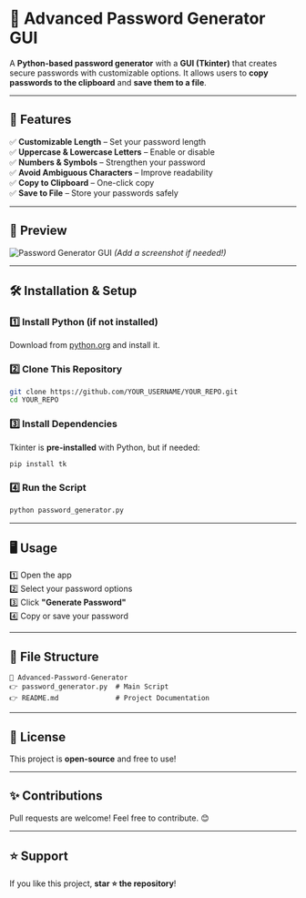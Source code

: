 # 🔐 Advanced Password Generator GUI  

A **Python-based password generator** with a **GUI (Tkinter)** that creates secure passwords with customizable options. It allows users to **copy passwords to the clipboard** and **save them to a file**.

---

## 🚀 Features  
✅ **Customizable Length** – Set your password length  
✅ **Uppercase & Lowercase Letters** – Enable or disable  
✅ **Numbers & Symbols** – Strengthen your password  
✅ **Avoid Ambiguous Characters** – Improve readability  
✅ **Copy to Clipboard** – One-click copy  
✅ **Save to File** – Store your passwords safely  

---

## 🎥 Preview  
![Password Generator GUI](https://user-images.githubusercontent.com/your-image.png) *(Add a screenshot if needed!)*  

---

## 🛠 Installation & Setup  
### 1️⃣ Install Python (if not installed)  
Download from [python.org](https://www.python.org/downloads/) and install it.  

### 2️⃣ Clone This Repository  
```sh  
git clone https://github.com/YOUR_USERNAME/YOUR_REPO.git  
cd YOUR_REPO  
```

### 3️⃣ Install Dependencies  
Tkinter is **pre-installed** with Python, but if needed:  
```sh  
pip install tk  
```

### 4️⃣ Run the Script  
```sh  
python password_generator.py  
```

---

## 🖥 Usage  
1️⃣ Open the app  
2️⃣ Select your password options  
3️⃣ Click **"Generate Password"**  
4️⃣ Copy or save your password  

---

## 👤 File Structure  
```
💽 Advanced-Password-Generator
👉 password_generator.py  # Main Script
👉 README.md              # Project Documentation
```

---

## 📝 License  
This project is **open-source** and free to use!  

---

## ✨ Contributions  
Pull requests are welcome! Feel free to contribute. 😊  

---

## ⭐ Support  
If you like this project, **star ⭐ the repository**!  


